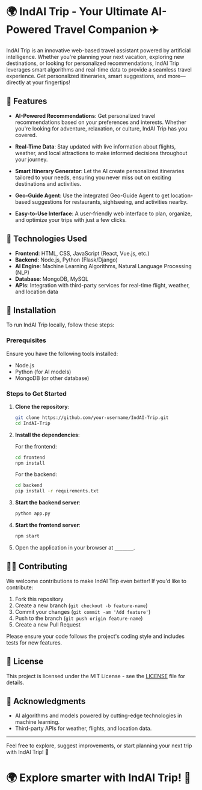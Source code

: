 # 🌍 IndAI Trip - Your Ultimate AI-Powered Travel Companion ✈️

IndAI Trip is an innovative web-based travel assistant powered by artificial intelligence. Whether you're planning your next vacation, exploring new destinations, or looking for personalized recommendations, IndAI Trip leverages smart algorithms and real-time data to provide a seamless travel experience. Get personalized itineraries, smart suggestions, and more—directly at your fingertips!

## 🚀 Features

- **AI-Powered Recommendations**: Get personalized travel recommendations based on your preferences and interests. Whether you're looking for adventure, relaxation, or culture, IndAI Trip has you covered.
  
- **Real-Time Data**: Stay updated with live information about flights, weather, and local attractions to make informed decisions throughout your journey.

- **Smart Itinerary Generator**: Let the AI create personalized itineraries tailored to your needs, ensuring you never miss out on exciting destinations and activities.

- **Geo-Guide Agent**: Use the integrated Geo-Guide Agent to get location-based suggestions for restaurants, sightseeing, and activities nearby.

- **Easy-to-Use Interface**: A user-friendly web interface to plan, organize, and optimize your trips with just a few clicks.

## 🌟 Technologies Used

- **Frontend**: HTML, CSS, JavaScript (React, Vue.js, etc.)
- **Backend**: Node.js, Python (Flask/Django)
- **AI Engine**: Machine Learning Algorithms, Natural Language Processing (NLP)
- **Database**: MongoDB, MySQL
- **APIs**: Integration with third-party services for real-time flight, weather, and location data

## 🔧 Installation

To run IndAI Trip locally, follow these steps:

### Prerequisites
Ensure you have the following tools installed:

- Node.js
- Python (for AI models)
- MongoDB (or other database)

### Steps to Get Started

1. **Clone the repository**:

    ```bash
    git clone https://github.com/your-username/IndAI-Trip.git
    cd IndAI-Trip
    ```

2. **Install the dependencies**:

    For the frontend:
    ```bash
    cd frontend
    npm install
    ```

    For the backend:
    ```bash
    cd backend
    pip install -r requirements.txt
    ```

3. **Start the backend server**:
    ```bash
    python app.py
    ```

4. **Start the frontend server**:
    ```bash
    npm start
    ```

5. Open the application in your browser at `_______`.

## 🧑‍💻 Contributing

We welcome contributions to make IndAI Trip even better! If you'd like to contribute:

1. Fork this repository
2. Create a new branch (`git checkout -b feature-name`)
3. Commit your changes (`git commit -am 'Add feature'`)
4. Push to the branch (`git push origin feature-name`)
5. Create a new Pull Request

Please ensure your code follows the project's coding style and includes tests for new features.

## 📄 License

This project is licensed under the MIT License - see the [LICENSE](LICENSE) file for details.

## 🤖 Acknowledgments

- AI algorithms and models powered by cutting-edge technologies in machine learning.
- Third-party APIs for weather, flights, and location data.

---

Feel free to explore, suggest improvements, or start planning your next trip with IndAI Trip! 🌟

# 🌍 Explore smarter with IndAI Trip! 🌟
